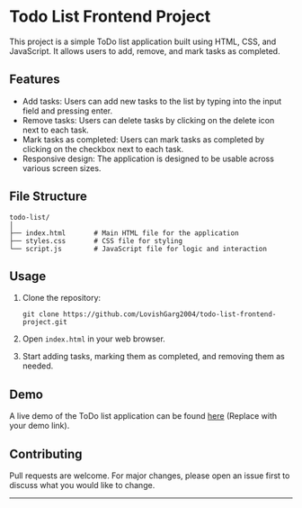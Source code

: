 # Todo List Frontend Project

This project is a simple ToDo list application built using HTML, CSS, and JavaScript. It allows users to add, remove, and mark tasks as completed.

## Features

- Add tasks: Users can add new tasks to the list by typing into the input field and pressing enter.
- Remove tasks: Users can delete tasks by clicking on the delete icon next to each task.
- Mark tasks as completed: Users can mark tasks as completed by clicking on the checkbox next to each task.
- Responsive design: The application is designed to be usable across various screen sizes.

## File Structure

```
todo-list/
│
├── index.html       # Main HTML file for the application
├── styles.css       # CSS file for styling
└── script.js        # JavaScript file for logic and interaction
```

## Usage

1. Clone the repository:

   ```
   git clone https://github.com/LovishGarg2004/todo-list-frontend-project.git
   ```

2. Open `index.html` in your web browser.

3. Start adding tasks, marking them as completed, and removing them as needed.

## Demo

A live demo of the ToDo list application can be found [here](#) (Replace with your demo link).

## Contributing

Pull requests are welcome. For major changes, please open an issue first to discuss what you would like to change.

---

<!-- Feel free to modify this README file to suit your project's specific details and requirements. -->